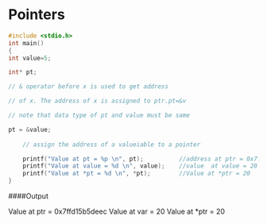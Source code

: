 


# Pointers



```c
#include <stdio.h>
int main()
{
int value=5;

int* pt;

// & operator before x is used to get address

// of x. The address of x is assigned to ptr.pt=&v

// note that data type of pt and value must be same

pt = &value;
  
    // assign the address of a valueiable to a pointer

    printf("Value at pt = %p \n", pt);          //address at ptr = 0x7ffd15b5deec 
    printf("Value at value = %d \n", value);    //value  at value = 20
    printf("Value at *pt = %d \n", *pt);        //Value at *ptr = 20 
}
```

####Output

Value at ptr = 0x7ffd15b5deec 
Value at var = 20 
Value at *ptr = 20 